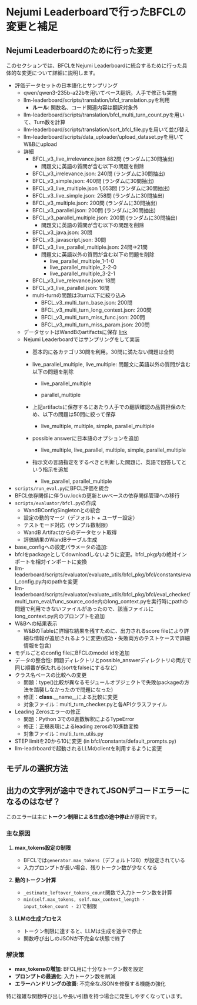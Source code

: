 
# Nejumi Leaderboardで行ったBFCLの変更と補足

## Nejumi Leaderboardのために行った変更
このセクションでは、BFCLをNejumi Leaderboardに統合するために行った具体的な変更について詳細に説明します。

- 評価データセットの日本語化とサンプリング
    - qwen/qwen3-235b-a22bを用いてベース翻訳。人手で修正も実施
    - llm-leaderboard/scripts/translation/bfcl_translation.pyを利用
        - **ルール**: 関数名、コード関連内容は翻訳対象外
    - llm-leaderboard/scripts/translation/bfcl_multi_turn_count.pyを用いて、Turn数を計算
    - llm-leaderboard/scripts/translation/sort_bfcl_file.pyを用いて並び替え
    - llm-leaderboard/scripts/data_uploader/upload_dataset.pyを用いてW&Bにupload
    - 詳細
        - BFCL_v3_live_irrelevance.json	882問 (ランダムに30問抽出)
            - 問題文に英語の質問が含む以下の問題を削除
        - BFCL_v3_irrelevance.json: 240問 (ランダムに30問抽出)
        - BFCL_v3_simple.json: 400問 (ランダムに30問抽出)
        - BFCL_v3_live_multiple.json 1,053問 (ランダムに30問抽出)
        - BFCL_v3_live_simple.json: 258問 (ランダムに30問抽出)
        - BFCL_v3_multiple.json: 200問 (ランダムに30問抽出)
        - BFCL_v3_parallel.json: 200問 (ランダムに30問抽出)
        - BFCL_v3_parallel_multiple.json: 200問 (ランダムに30問抽出)
            - 問題文に英語の質問が含む以下の問題を削除
        - BFCL_v3_java.json: 30問
        - BFCL_v3_javascript.json: 30問
        - BFCL_v3_live_parallel_multiple.json: 24問->21問
            - 問題文に英語以外の質問が含む以下の問題を削除
                - live_parallel_multiple_1-1-0
                - live_parallel_multiple_2-2-0
                - live_parallel_multiple_3-2-1
        - BFCL_v3_live_relevance.json: 18問
        - BFCL_v3_live_parallel.json: 16問
        - multi-turnの問題は3turn以下に絞り込み
            - BFCL_v3_multi_turn_base.json: 200問
            - BFCL_v3_multi_turn_long_context.json: 200問
            - BFCL_v3_multi_turn_miss_func.json: 200問
            - BFCL_v3_multi_turn_miss_param.json: 200問
    - データセットはWandBのartifactsに保存 [link](https://wandb.ai/llm-leaderboard/nejumi-leaderboard4/artifacts/dataset/bfcl)
    - Nejumi Leaderboardではサンプリングをして実装
        - 基本的に各カテゴリ30問を利用。30問に満たない問題は全問
        - live_parallel_multiple, live_multiple: 問題文に英語以外の質問が含む以下の問題を削除
            - live_parallel_multiple
                
            - parallel_multiple
                
        - 上記artifactsに保存するにあたり人手での翻訳確認の品質担保のため、以下の問題は50問に絞って保存
            - live_multiple, multiple, simple, parallel_multiple
        - possible answerに日本語のオプションを追加
            - live_multiple, live_parallel, multiple, simple, parallel_multiple
        - 指示文の言語指定をするべきと判断した問題に、英語で回答してという指示を追加
            - live_parallel, parallel_multiple
- `scripts/run_eval.py`にBFCL評価を統合
- BFCL依存関係に伴うuv.lockの更新とuvベースの依存関係管理への移行
- `scripts/evaluator/bfcl.py`の作成
  - WandBConfigSingletonとの統合
  - 設定の動的マージ（デフォルト + ユーザー設定）
  - テストモード対応（サンプル数制限）
  - WandB Artifactからのデータセット取得
  - 評価結果のWandBテーブル生成
- base_configへの設定パラメータの追加:
- bfclをpackageとしてdownloadしないように変更。bfcl_pkg内の絶対インポートを相対インポートに変換
- llm-leaderboard/scripts/evaluator/evaluate_utils/bfcl_pkg/bfcl/constants/eval_config.py内のpathを変更
- llm-leaderboard/scripts/evaluator/evaluate_utils/bfcl_pkg/bfcl/eval_checker/multi_turn_eval/func_source_code内のlong_context.pyを実行時にpathの問題で利用できないファイルがあったので、該当ファイルにlong_context.py内のプロンプトを追加
- W&Bへの結果表示
  - W&BのTableに詳細な結果を残すために、出力されるscore fileにより詳細な情報が追加されるように変更(成功・失敗両方のテストケースで詳細情報を包含)
- モデルごとのconfig fileにBFCLのmodel idを追加
- データの整合性: 問題ディレクトリとpossible_answerディレクトリの両方で同じ順番が保たれる(sortをfalseにするなど)
- クラス名ベースの比較への変更
    - 問題：type()比較が異なるモジュールオブジェクトで失敗(packageの方法を踏襲しなかったので問題になった)
    - 修正：__class__.__name__による比較に変更
    - 対象ファイル：multi_turn_checker.pyと各APIクラスファイル
- Leading Zerosエラーの修正
    - 問題：Python 3での8進数解釈によるTypeError
    - 修正：正規表現によるleading zerosの10進数変換
    - 対象ファイル：multi_turn_utils.py
- STEP limitを20から10に変更 (in bfcl/constants/default_prompts.py)
- llm-leadrboardで起動されるLLMのclientを利用するように変更


## モデルの選択方法


## 出力の文字列が途中できれてJSONデコードエラーになるのはなぜ？

このエラーは主に**トークン制限による生成の途中停止**が原因です。

### 主な原因

1. **max_tokens設定の制限**
   - BFCLでは`generator.max_tokens`（デフォルト128）が設定されている
   - 入力プロンプトが長い場合、残りトークン数が少なくなる

2. **動的トークン計算**
   - `_estimate_leftover_tokens_count`関数で入力トークン数を計算
   - `min(self.max_tokens, self.max_context_length - input_token_count - 2)`で制限

3. **LLMの生成プロセス**
   - トークン制限に達すると、LLMは生成を途中で停止
   - 関数呼び出しのJSONが不完全な状態で終了

### 解決策

- **max_tokensの増加**: BFCL用に十分なトークン数を設定
- **プロンプトの最適化**: 入力トークン数を削減
- **エラーハンドリングの改善**: 不完全なJSONを修復する機能の強化

特に複雑な関数呼び出しや長い引数を持つ場合に発生しやすくなっています。

